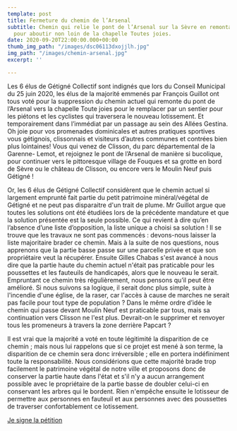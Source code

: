```yaml
---
template: post
title: Fermeture du chemin de l’Arsenal
subtitle: Chemin qui relie le pont de l’Arsenal sur la Sèvre en remontant le coteau
  pour aboutir non loin de la chapelle Toutes joies.
date: 2020-09-20T22:00:00.000+00:00
thumb_img_path: "/images/dsc06113dxojjlh.jpg"
img_path: "/images/chemin-arsenal.jpg"
excerpt: ''

---
```

Les 6 élus de Gétigné Collectif sont indignés que lors du Conseil Municipal du 25 juin 2020, les élus de la majorité emmenés par François Guillot ont tous voté pour la suppression du chemin actuel qui remonte du pont de l’Arsenal vers la chapelle Toute joies pour le remplacer par un sentier pour les piétons et les cyclistes qui traversera le nouveau lotissement. Et temporairement dans l’immédiat par un passage au sein des Allées Gestina. Oh joie pour vos promenades dominicales et autres pratiques sportives vous gétignois, clissonnais et visiteurs d’autres communes et contrées bien plus lointaines! Vous qui venez de Clisson, du parc départemental de la Garenne- Lemot, et rejoignez le pont de l’Arsenal de manière si bucolique, pour continuer vers le pittoresque village de Fouques et sa grotte en bord de Sèvre ou le château de Clisson, ou encore vers le Moulin Neuf puis Gétigné !

Or, les 6 élus de Gétigné Collectif considèrent que le chemin actuel si largement emprunté fait partie du petit patrimoine minéral/végétal de Gétigné et ne peut pas disparaitre d'un trait de plume. Mr Guillot argue que toutes les solutions ont été étudiées lors de la précédente mandature et que la solution présentée est la seule possible. Ce qui revient à dire qu’en l’absence d’une liste d’opposition, la liste unique a choisi sa solution ! Il se trouve que les travaux ne sont pas commencés : devons-nous laisser la liste majoritaire brader ce chemin. Mais à la suite de nos questions, nous apprenons que la partie basse passe sur une parcelle privée et que son propriétaire veut la récupérer. Ensuite Gilles Chabas s'est avancé à nous dire que la partie haute du chemin actuel n'était pas praticable pour les poussettes et les fauteuils de handicapés, alors que le nouveau le serait. Empruntant ce chemin très régulièrement, nous pensons qu’il peut être amélioré. Si nous suivons sa logique, il serait donc plus simple, suite à l'incendie d'une église, de la raser, car l'accès à cause de marches ne serait pas facile pour tout type de population ? Dans le même ordre d’idée le chemin qui passe devant Moulin Neuf est praticable par tous, mais sa continuation vers Clisson ne l'est plus. Devrait-on le supprimer et renvoyer tous les promeneurs à travers la zone derrière Papcart ?

Il est vrai que la majorité a voté en toute légitimité la disparition de ce chemin ; mais nous lui rappelons que si ce projet est mené à son terme, la disparition de ce chemin sera donc irréversible ; elle en portera indéfiniment toute la responsabilité. Nous considérions que cette majorité brade trop facilement le patrimoine végétal de notre ville et proposons donc de conserver la partie haute dans l'état et s'il n'y a aucun arrangement possible avec le propriétaire de la partie basse de doubler celui-ci en conservant les arbres qui le bordent. Rien n'empêche ensuite le lotisseur de permettre aux personnes en fauteuil et aux personnes avec des poussettes de traverser confortablement ce lotissement.

<a href="https://www.change.org/chemin-arsenal-getigne" class="button">Je signe la pétition</a>